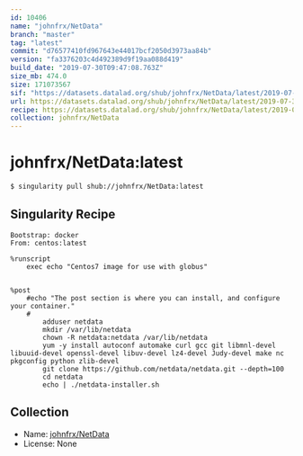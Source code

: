 ```yaml
---
id: 10406
name: "johnfrx/NetData"
branch: "master"
tag: "latest"
commit: "d76577410fd967643e44017bcf2050d3973aa84b"
version: "fa3376203c4d492389d9f19aa088d419"
build_date: "2019-07-30T09:47:08.763Z"
size_mb: 474.0
size: 171073567
sif: "https://datasets.datalad.org/shub/johnfrx/NetData/latest/2019-07-30-d7657741-fa337620/fa3376203c4d492389d9f19aa088d419.sif"
url: https://datasets.datalad.org/shub/johnfrx/NetData/latest/2019-07-30-d7657741-fa337620/
recipe: https://datasets.datalad.org/shub/johnfrx/NetData/latest/2019-07-30-d7657741-fa337620/Singularity
collection: johnfrx/NetData
---
```


# johnfrx/NetData:latest

```bash
$ singularity pull shub://johnfrx/NetData:latest
```

## Singularity Recipe

```singularity
Bootstrap: docker
From: centos:latest

%runscript
    exec echo "Centos7 image for use with globus"


%post
    #echo "The post section is where you can install, and configure your container."
    #
        adduser netdata
        mkdir /var/lib/netdata
        chown -R netdata:netdata /var/lib/netdata
        yum -y install autoconf automake curl gcc git libmnl-devel libuuid-devel openssl-devel libuv-devel lz4-devel Judy-devel make nc pkgconfig python zlib-devel
        git clone https://github.com/netdata/netdata.git --depth=100
        cd netdata
        echo | ./netdata-installer.sh
```

## Collection

 - Name: [johnfrx/NetData](https://github.com/johnfrx/NetData)
 - License: None

